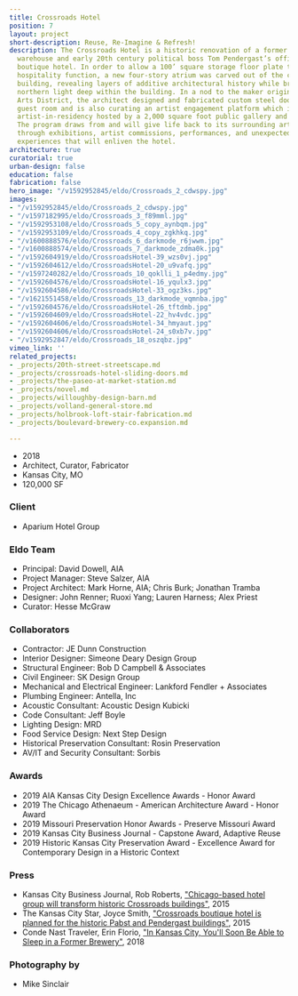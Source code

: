 ```yaml
---
title: Crossroads Hotel
position: 7
layout: project
short-description: Reuse, Re-Imagine & Refresh!
description: The Crossroads Hotel is a historic renovation of a former Pabst brewery
  warehouse and early 20th century political boss Tom Pendergast’s office into a 131-room
  boutique hotel. In order to allow a 100’ square storage floor plate to serve a new
  hospitality function, a new four-story atrium was carved out of the center of the
  building, revealing layers of additive architectural history while bringing soft
  northern light deep within the building. In a nod to the maker origins of the Crossroads
  Arts District, the architect designed and fabricated custom steel doors in each
  guest room and is also curating an artist engagement platform which includes an
  artist-in-residency hosted by a 2,000 square foot public gallery and studio space.
  The program draws from and will give life back to its surrounding arts district
  through exhibitions, artist commissions, performances, and unexpected artist-driven
  experiences that will enliven the hotel.
architecture: true
curatorial: true
urban-design: false
education: false
fabrication: false
hero_image: "/v1592952845/eldo/Crossroads_2_cdwspy.jpg"
images:
- "/v1592952845/eldo/Crossroads_2_cdwspy.jpg"
- "/v1597182995/eldo/Crossroads_3_f89mml.jpg"
- "/v1592953108/eldo/Crossroads_5_copy_aynbqm.jpg"
- "/v1592953109/eldo/Crossroads_4_copy_zgkhkq.jpg"
- "/v1600888576/eldo/Crossroads_6_darkmode_r6jwwm.jpg"
- "/v1600888574/eldo/Crossroads_7_darkmode_zdma0k.jpg"
- "/v1592604919/eldo/CrossroadsHotel-39_wzs0vj.jpg"
- "/v1592604612/eldo/CrossroadsHotel-20_u9vafq.jpg"
- "/v1597240282/eldo/Crossroads_10_qoklli_1_p4edmy.jpg"
- "/v1592604576/eldo/CrossroadsHotel-16_yqulx3.jpg"
- "/v1592604586/eldo/CrossroadsHotel-33_ogz3ks.jpg"
- "/v1621551458/eldo/Crossroads_13_darkmode_vqmnba.jpg"
- "/v1592604576/eldo/CrossroadsHotel-26_tftdmb.jpg"
- "/v1592604609/eldo/CrossroadsHotel-22_hv4vdc.jpg"
- "/v1592604606/eldo/CrossroadsHotel-34_hmyaut.jpg"
- "/v1592604606/eldo/CrossroadsHotel-24_s0xb7v.jpg"
- "/v1592952847/eldo/Crossroads_18_oszqbz.jpg"
vimeo_link: ''
related_projects:
- _projects/20th-street-streetscape.md
- _projects/crossroads-hotel-sliding-doors.md
- _projects/the-paseo-at-market-station.md
- _projects/novel.md
- _projects/willoughby-design-barn.md
- _projects/volland-general-store.md
- _projects/holbrook-loft-stair-fabrication.md
- _projects/boulevard-brewery-co.expansion.md

---
```

- 2018
- Architect, Curator, Fabricator
- Kansas City, MO
- 120,000 SF

### Client
- Aparium Hotel Group

### Eldo Team
- Principal: David Dowell, AIA
- Project Manager: Steve Salzer, AIA
- Project Architect: Mark Horne, AIA; Chris Burk; Jonathan Tramba
- Designer: John Renner; Ruoxi Yang; Lauren Harness; Alex Priest
- Curator: Hesse McGraw

### Collaborators
- Contractor: JE Dunn Construction
- Interior Designer: Simeone Deary Design Group
- Structural Engineer: Bob D Campbell & Associates
- Civil Engineer: SK Design Group
- Mechanical and Electrical Engineer: Lankford Fendler + Associates
- Plumbing Engineer: Antella, Inc
- Acoustic Consultant: Acoustic Design Kubicki
- Code Consultant: Jeff Boyle
- Lighting Design: MRD
- Food Service Design: Next Step Design
- Historical Preservation Consultant: Rosin Preservation
- AV/IT and Security Consultant: Sorbis

### Awards
- 2019 AIA Kansas City Design Excellence Awards - Honor Award
- 2019 The Chicago Athenaeum - American Architecture Award - Honor Award
- 2019 Missouri Preservation Honor Awards - Preserve Missouri Award
- 2019 Kansas City Business Journal - Capstone Award, Adaptive Reuse
- 2019 Historic Kansas City Preservation Award - Excellence Award for Contemporary Design in a Historic Context

### Press
- Kansas City Business Journal, Rob Roberts, ["Chicago-based hotel group will transform historic Crossroads buildings"](https://www.bizjournals.com/kansascity/news/2015/08/07/aparium-boutique-hotel-crossroads.html "Chicago-based hotel group will transform historic Crossroads buildings"), 2015
- The Kansas City Star, Joyce Smith, ["Crossroads boutique hotel is planned for the historic Pabst and Pendergast buildings"](https://www.kansascity.com/news/business/biz-columns-blogs/cityscape/article30397305.html "Crossroads boutique hotel is planned for the historic Pabst and Pendergast buildings"), 2015
- Conde Nast Traveler, Erin Florio, ["In Kansas City, You'll Soon Be Able to Sleep in a Former Brewery"](https://www.cntraveler.com/story/in-kansas-city-youll-soon-be-able-to-sleep-in-a-former-brewery "In Kansas City, You'll Soon Be Able to Sleep in a Former Brewery"), 2018

### Photography by
- Mike Sinclair